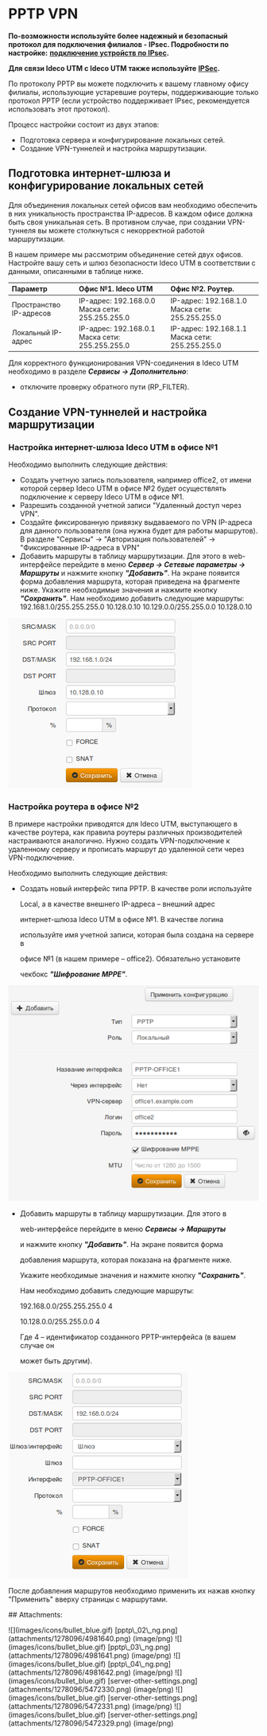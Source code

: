 # PPTP VPN

**По-возможности используйте более надежный и безопасный протокол для подключения филиалов - IPsec. Подробности по настройке:** [**подключение устройств по IPsec**](https://github.com/ideco-team/docsUTM/tree/54be5c28981601375569bdca6ef75ead87808b16/Подключение_устройств/README.md)**.**

**Для связи Ideco UTM с Ideco UTM также используйте** [**IPSec**](https://github.com/ideco-team/docsUTM/tree/54be5c28981601375569bdca6ef75ead87808b16/IPSec/README.md)**.**    


По протоколу PPTP вы можете подключить к вашему главному офису филиалы, использующие устаревшие роутеры, поддерживающие только протокол PPTP \(если устройство поддерживает IPsec, рекомендуется использовать этот протокол\).

Процесс настройки состоит из двух этапов:

* Подготовка сервера и конфигурирование локальных сетей.
* Создание VPN-туннелей и настройка маршрутизации.

## Подготовка интернет-шлюза и конфигурирование локальных сетей

Для объединения локальных сетей офисов вам необходимо обеспечить в них уникальность пространства IP-адресов. В каждом офисе должна быть своя уникальная сеть. В противном случае, при создании VPN-туннеля вы можете столкнуться с некорректной работой маршрутизации.

В нашем примере мы рассмотрим объединение сетей двух офисов. Настройте вашу сеть и шлюз безопасности Ideco UTM в соответствии с данными, описанными в таблице ниже.

| Параметр | Офис №1. Ideco UTM | Офис №2. Роутер. |
| :--- | :--- | :--- |
| Пространство IP-адресов | IP-адрес: 192.168.0.0  Маска сети: 255.255.255.0 | IP-адрес: 192.168.1.0  Маска сети: 255.255.255.0 |
| Локальный IP-адрес | IP-адрес: 192.168.0.1  Маска сети: 255.255.255.0 | IP-адрес: 192.168.1.1  Маска сети: 255.255.255.0 |

Для корректного функционирования VPN-соединения в Ideco UTM необходимо в разделе _**Сервисы**_ _**-&gt; Дополнительно**_:

* отключите проверку обратного пути \(RP\_FILTER\).

## Создание VPN-туннелей и настройка маршрутизации

### Настройка интернет-шлюза Ideco UTM в офисе №1

Необходимо выполнить следующие действия:

* Создать учетную запись пользователя, например office2, от имени которой сервер Ideco UTM в офисе №2 будет осуществлять подключение к серверу Ideco UTM в офисе №1.
* Разрешить созданной учетной записи "Удаленный доступ через VPN".
* Создайте фиксированную привязку выдаваемого по VPN IP-адреса для данного пользователя \(она нужна будет для работы маршрутов\). В разделе "Сервисы" -&gt; "Авторизация пользователей" -&gt; "Фиксированные IP-адреса в VPN"
* Добавить маршруты в таблицу маршрутизации. Для этого в web-интерфейсе перейдите в меню _**Сервер -&gt; Сетевые параметры -&gt; Маршруты**_ и нажмите кнопку _**"Добавить"**_. На экране появится форма добавления маршрута, которая приведена на фрагменте ниже. Укажите необходимые значения и нажмите кнопку _**"Сохранить"**_. Нам необходимо добавить следующие маршруты: 192.168.1.0/255.255.255.0 10.128.0.10 10.129.0.0/255.255.0.0 10.128.0.10

![](.gitbook/assets/4981640.png)

### Настройка роутера в офисе №2

В примере настройки приводятся для Ideco UTM, выступающего в качестве роутера, как правила роутеры различных производителей настраиваются аналогично. Нужно создать VPN-подключение к удаленному серверу и прописать маршрут до удаленной сети через VPN-подключение.

Необходимо выполнить следующие действия:

* Создать новый интерфейс типа PPTP. В качестве роли используйте

  Local, а в качестве внешнего IP-адреса – внешний адрес

  интернет-шлюза Ideco UTM в офисе №1. В качестве логина

  используйте имя учетной записи, которая была создана на сервере в

  офисе №1 \(в нашем примере – office2\). Обязательно установите

  чекбокс _**"Шифрование MPPE"**_.

![](.gitbook/assets/4981641.png)

* Добавить маршруты в таблицу маршрутизации. Для этого в

  web-интерфейсе перейдите в меню _**Сервисы -&gt; Маршруты**_

  и нажмите кнопку _**"Добавить"**_. На экране появится форма

  добавления маршрута, которая показана на фрагменте ниже.

  Укажите необходимые значения и нажмите кнопку _**"Сохранить"**_.

  Нам необходимо добавить следующие маршруты:  

  192.168.0.0/255.255.255.0 4  

  10.128.0.0/255.255.0.0 4  

  Где 4 – идентификатор созданного PPTP-интерфейса \(в вашем случае он

  может быть другим\).

![](.gitbook/assets/4981642.png)

После добавления маршрутов необходимо применить их нажав кнопку "Применить" вверху страницы с маршрутами.

 \#\# Attachments:

 !\[\]\(images/icons/bullet\_blue.gif\) \[pptp\\_02\\_ng.png\]\(attachments/1278096/4981640.png\) \(image/png\) !\[\]\(images/icons/bullet\_blue.gif\) \[pptp\\_03\\_ng.png\]\(attachments/1278096/4981641.png\) \(image/png\) !\[\]\(images/icons/bullet\_blue.gif\) \[pptp\\_04\\_ng.png\]\(attachments/1278096/4981642.png\) \(image/png\) !\[\]\(images/icons/bullet\_blue.gif\) \[server-other-settings.png\]\(attachments/1278096/5472330.png\) \(image/png\) !\[\]\(images/icons/bullet\_blue.gif\) \[server-other-settings.png\]\(attachments/1278096/5472331.png\) \(image/png\) !\[\]\(images/icons/bullet\_blue.gif\) \[server-other-settings.png\]\(attachments/1278096/5472329.png\) \(image/png\)

